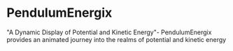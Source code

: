 # PendulumEnergix
"A Dynamic Display of Potential and Kinetic Energy"- PendulumEnergix provides an animated journey into the realms of potential and kinetic energy
